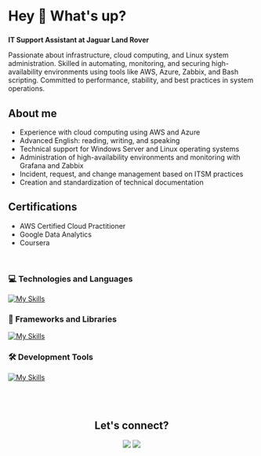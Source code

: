 <h1 align="left">Hey 👋 What's up?</h1>


###

**IT Support Assistant at Jaguar Land Rover**

Passionate about infrastructure, cloud computing, and Linux system administration. Skilled in automating, monitoring, and securing high-availability environments using tools like AWS, Azure, Zabbix, and Bash scripting. Committed to performance, stability, and best practices in system operations.
###

<h2 align="left">About me</h2>

- Experience with cloud computing using AWS and Azure
- Advanced English: reading, writing, and speaking
- Technical support for Windows Server and Linux operating systems
- Administration of high-availability environments and monitoring with Grafana and Zabbix
- Incident, request, and change management based on ITSM practices
- Creation and standardization of technical documentation

<h2 align="left"> Certifications</h2>

- AWS Certified Cloud Practitioner
- Google Data Analytics
- Coursera

<br>

### 💻 Technologies and Languages
[![My Skills](https://skillicons.dev/icons?i=docker)](https://skillicons.dev)

### 🚀 Frameworks and Libraries
[![My Skills](https://skillicons.dev/icons?i=react,nodejs,mysql)](https://skillicons.dev)

### 🛠️ Development Tools
[![My Skills](https://skillicons.dev/icons?i=git,github,figma,vscode)](https://skillicons.dev)

<br>
<br>

<h2 align="center">
   Let's connect? </h2>
   
<div align="center">
  <a href="https://www.linkedin.com/in/otavioaugusto855/"><img src="https://img.shields.io/badge/LinkedIn-0077B5?style=for-the-badge&logo=linkedin&logoColor=white"/></a>
  <a href="mailto:otvoaugst@gmail.com"><img src="https://img.shields.io/badge/Gmail-D14836?style=for-the-badge&logo=gmail&logoColor=white"/></a>
</div>


